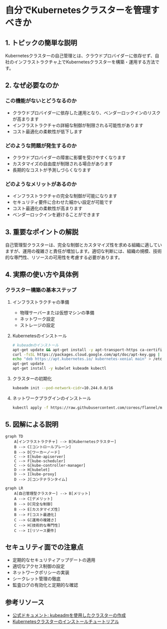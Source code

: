 # 自分でKubernetesクラスターを管理すべきか

## 1. トピックの簡単な説明
Kubernetesクラスターの自己管理とは、クラウドプロバイダーに依存せず、自社のインフラストラクチャ上でKubernetesクラスターを構築・運用する方法です。

## 2. なぜ必要なのか

### この機能がないとどうなるのか
- クラウドプロバイダーに依存した運用となり、ベンダーロックインのリスクが高まります
- インフラストラクチャの詳細な制御が制限される可能性があります
- コスト最適化の柔軟性が低下します

### どのような問題が発生するのか
- クラウドプロバイダーの障害に影響を受けやすくなります
- カスタマイズの自由度が制限される場合があります
- 長期的なコストが予測しづらくなります

### どのようなメリットがあるのか
- インフラストラクチャの完全な制御が可能になります
- セキュリティ要件に合わせた細かい設定が可能です
- コスト最適化の柔軟性が高まります
- ベンダーロックインを避けることができます

## 3. 重要なポイントの解説
自己管理型クラスターは、完全な制御とカスタマイズ性を求める組織に適していますが、運用の複雑さと責任が増加します。適切な判断には、組織の規模、技術的な専門性、リソースの可用性を考慮する必要があります。

## 4. 実際の使い方や具体例

### クラスター構築の基本ステップ
1. インフラストラクチャの準備
   - 物理サーバーまたは仮想マシンの準備
   - ネットワーク設定
   - ストレージの設定

2. Kubernetesのインストール
   ```bash
   # kubeadmのインストール
   apt-get update && apt-get install -y apt-transport-https ca-certificates curl
   curl -fsSL https://packages.cloud.google.com/apt/doc/apt-key.gpg | apt-key add -
   echo "deb https://apt.kubernetes.io/ kubernetes-xenial main" > /etc/apt/sources.list.d/kubernetes.list
   apt-get update
   apt-get install -y kubelet kubeadm kubectl
   ```

3. クラスターの初期化
   ```bash
   kubeadm init --pod-network-cidr=10.244.0.0/16
   ```

4. ネットワークプラグインのインストール
   ```bash
   kubectl apply -f https://raw.githubusercontent.com/coreos/flannel/master/Documentation/kube-flannel.yml
   ```

## 5. 図解による説明

```mermaid
graph TD
    A[インフラストラクチャ] --> B[Kubernetesクラスター]
    B --> C[コントロールプレーン]
    B --> D[ワーカーノード]
    C --> E[kube-apiserver]
    C --> F[kube-scheduler]
    C --> G[kube-controller-manager]
    D --> H[kubelet]
    D --> I[kube-proxy]
    D --> J[コンテナランタイム]
```

```mermaid
graph LR
    A[自己管理型クラスター] --> B[メリット]
    A --> C[デメリット]
    B --> D[完全な制御]
    B --> E[カスタマイズ性]
    B --> F[コスト最適化]
    C --> G[運用の複雑さ]
    C --> H[技術的な専門性]
    C --> I[リソース要件]
```

## セキュリティ面での注意点
- 定期的なセキュリティアップデートの適用
- 適切なアクセス制御の設定
- ネットワークポリシーの実装
- シークレット管理の徹底
- 監査ログの有効化と定期的な確認

## 参考リソース
- [公式ドキュメント: kubeadmを使用したクラスターの作成](https://kubernetes.io/docs/setup/production-environment/tools/kubeadm/create-cluster-kubeadm/)
- [Kubernetesクラスターのインストールチュートリアル](https://www.youtube.com/watch?v=Ro2qeYeisZQ)
